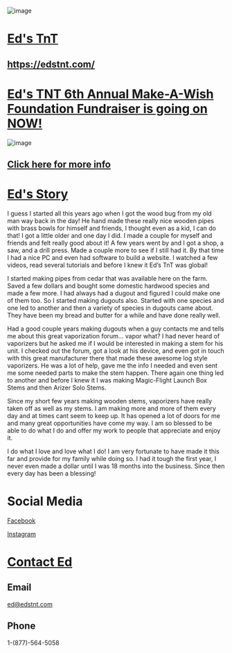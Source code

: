 
![image](https://user-images.githubusercontent.com/104687767/167275205-91d96b63-d8a2-44c7-9ae0-4f0fe4716674.png)

# [Ed's TnT](https://edstnt.com/)
## https://edstnt.com/

# [Ed's TNT 6th Annual Make-A-Wish Foundation Fundraiser is going on NOW!](https://www.beyondcombustion.net/Businesses/Manufacturers%20&%20Makers/Ed's%20TnT/6th_Annual_Make-a-Wish_Fundraiser/)

![image](https://user-images.githubusercontent.com/104687767/199871458-3e7a7cec-9cc6-4730-abc9-7f262405a24b.png)

## [Click here for more info](https://www.beyondcombustion.net/Businesses/Manufacturers%20&%20Makers/Ed's%20TnT/6th_Annual_Make-a-Wish_Fundraiser/)


# [Ed's Story](https://edstnt.com/pages/about-us-1)

I guess I started all this years ago when I got the wood bug from my old man way back in the day! He hand made these really nice wooden pipes with brass bowls for himself and friends, I thought even as a kid, I can do that! I got a little older and one day I did. I made a couple for myself and friends and felt really good about it! A few years went by and I got a shop, a saw, and a drill press. Made a couple more to see if I still had it. By that time I had a nice PC and even had software to build a website. I watched a few videos, read several tutorials and before I knew it Ed’s TnT was global!

I started making pipes from cedar that was available here on the farm. Saved a few dollars and bought some domestic hardwood species and made a few more. I had always had a dugout and figured I could make one of them too. So I started making dugouts also. Started with one species and one led to another and then a variety of species in dugouts came about. They have been my bread and butter for a while and have done really well.

Had a good couple years making dugouts when a guy contacts me and tells me about this great vaporization forum… vapor what? I had never heard of vaporizers but he asked me if I would be interested in making a stem for his unit. I checked out the forum, got a look at his device, and even got in touch with this great manufacturer there that made these awesome log style vaporizers. He was a lot of help, gave me the info I needed and even sent me some needed parts to make the stem happen. There again one thing led to another and before I knew it I was making Magic-Flight Launch Box Stems and then Arizer Solo Stems.

Since my short few years making wooden stems, vaporizers have really taken off as well as my stems. I am making more and more of them every day and at times cant seem to keep up. It has opened a lot of doors for me and many great opportunities have come my way. I am so blessed to be able to do what I do and offer my work to people that appreciate and enjoy it.

I do what I love and love what I do! I am very fortunate to have made it this far and provide for my family while doing so. I had it tough the first year, I never even made a dollar until I was 18 months into the business. Since then every day has been a blessing!


# Social Media
[Facebook](https://www.facebook.com/Eds-TnTwwwedstntcom-267685303268614/)

[Instagram](https://www.instagram.com/eds_tnt_/)

# [Contact Ed](https://edstnt.com/pages/contact-us)

## Email
ed@edstnt.com

## Phone
1-(877)-564-5058

